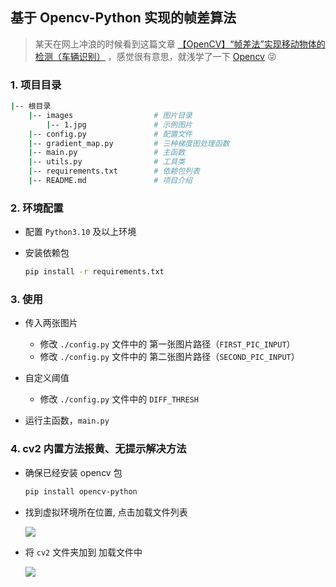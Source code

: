 ## 基于 Opencv-Python 实现的帧差算法

> 某天在网上冲浪的时候看到这篇文章 [【OpenCV】“帧差法”实现移动物体的检测（车辆识别）](https://blog.csdn.net/wmcy123/article/details/124263832)
> ，感觉很有意思，就浅学了一下 [Opencv](http://www.woshicver.com/) 😜

### 1. 项目目录

```sh
|-- 根目录
	|-- images                  # 图片目录
	    |-- 1.jpg               # 示例图片
	|-- config.py               # 配置文件
	|-- gradient_map.py         # 三种梯度图处理函数
	|-- main.py                 # 主函数
	|-- utils.py                # 工具类
	|-- requirements.txt        # 依赖包列表
	|-- README.md               # 项目介绍 
```

### 2. 环境配置

+ 配置 `Python3.10` 及以上环境

+ 安装依赖包

  ```sh
  pip install -r requirements.txt
  ```

### 3. 使用

+ 传入两张图片
    + 修改 `./config.py` 文件中的 第一张图片路径（`FIRST_PIC_INPUT`）
    + 修改 `./config.py` 文件中的 第二张图片路径（`SECOND_PIC_INPUT`）

+ 自定义阈值
    + 修改 `./config.py` 文件中的 `DIFF_THRESH`
+ 运行主函数，`main.py`

### 4. cv2 内置方法报黄、无提示解决方法

- 确保已经安装 opencv 包

  ```sh
  pip install opencv-python
  ```

- 找到虚拟环境所在位置, 点击加载文件列表

  ![](https://s3.bmp.ovh/imgs/2022/07/14/0e9d5a2681a55629.png)

- 将 `cv2` 文件夹加到 加载文件中

  ![](https://s3.bmp.ovh/imgs/2022/07/14/9ac79229a0d0ead2.png)

